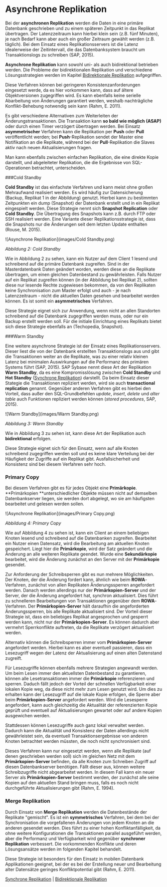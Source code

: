 # Asynchrone Replikation

Bei der **asynchronen Replikation** werden die Daten in eine primäre Datenbank geschrieben und zu einem späteren Zeitpunkt in das Replikat übertragen. Der Latenzzeitraum kann hierbei klein sein (z.B. fünf Minuten), je nach Bedarf kann aber auch ein großer Zeitraum gewählt werden (z.B. täglich). Bei dem Einsatz eines Replikationsservers ist die Latenz idealerweise der Zeitintervall, die das Datenbanksystem braucht um Transaktionslogs zu schreiben (SAP, 2015).

**Asynchrone Replikation** kann sowohl uni- als auch bidirektional betrieben werden. Die Probleme der bidirektionalen Replikation und verschiedene Lösungsstrategien werden im Kapitel [Bidirektionale Replikation](06_peer_to_peer.md) aufgegriffen.

Diese Verfahren können bei geringeren Konsistenzanforderungen eingesetzt werde, da es hier vorkommen kann, dass auf ältere Objektversionen zugegriffen wird. Es kann ebenfalls keine serielle Abarbeitung von Änderungen garantiert werden, weshalb nachträgliche Konflikt-Behebung notwendig sein kann (Rahm, E. 2011).

Es gibt verschiedene Alternativen zum Weiterleiten der Änderungstransaktionen. Die Transaktion kann **so bald wie möglich (ASAP)** oder durch einen Timer verzögert übertragen werden. Bei Einsatz **asymmetrischer** Verfahren kann die Replikation per **Push** oder **Pull** veröffentlicht werden; bei **Push**-Replikation sendet der Master eine Notifikation an die Replikate, während bei der **Pull**-Replikation die Slaves aktiv nach neuen Aktualisierungen fragen.

Man kann ebenfalls zwischen einfachen Replikation, die eine direkte Kopie darstellt, und abgeleiteter Replikation, die die Ergebnisse von SQL-Operationen betrachtet, unterscheiden.

###Cold Standby

**Cold Standby** ist das einfachste Verfahren und kann meist ohne großen Mehraufwand realisiert werden. Es wird häufig zur Datensicherung (Backup, Replikat 1 in der Abbildung) genutzt. Hierbei kann zu bestimmten Zeitpunkten ein dump (Snapshot) der Datenbank erstellt und in ein Replikat eingespielt werden. Diese Strategie nennt sich **Snapshot Replication** oder **Cold Standby**. Die Übertragung des Snapshots kann z.B. durch FTP oder SSH realisiert werden. Eine Variante dieser Replikationsstrategie ist, dass die Snapshots nur die Änderungen seit dem letzten Update enthalten (Rouse, M. 2015).

![Asynchrone Replikation](images/Cold Standby.png)

*Abbildung 2: Cold Standby*

Wie in Abbildung 2 zu sehen, kann ein Nutzer auf dem Client 1 lesend und schreibend auf die primäre Datenbank zugreifen. Sind in der Masterdatenbank Daten geändert worden, werden diese an die Replikate übertragen, um einen gleichen Datenbestand zu gewährleisten. Falls Nutzer auf ein Replikat zugreifen können (in der Abbildung bei Replikat 2), sollten diese nur lesende Rechte zugewiesen bekommen, da von den Replikaten keine Synchronisation zum Master erfolgt und auch - je nach Latenzzeitraum - nicht die aktuellen Daten gesehen und bearbeitet werden können. Es ist somit ein **asymmetrisches** Verfahren.

Diese Strategie eignet sich zur Anwendung, wenn nicht an allen Standorten schreibend auf die Datenbank zugegriffen werden muss, oder nur ein Backup erstellt werden soll. Für die initiale Einrichtung eines Replikats bietet sich diese Strategie ebenfalls an (Techopedia, Snapshot).

###Warm Standby

Eine weitere asynchrone Strategie ist der Einsatz eines Replikationsservers. Dieser liest die von der Datenbank erstellten Transaktionslogs aus und gibt die Transaktionen weiter an die Replikate, was zu einer relativ kleinen Latenz bei minimalen Auswirkungen auf die Performanz des primären Systems führt (SAP, 2015). SAP Sybase nennt diese Art der Replikation **Warm Standby**, da es eine Kompromisslösung zwischen **Cold Standby** und **Hot Standby** ([Synchrone Replikation](05_synchronous_replication.md)) darstellt. Da beim Einsatz dieser Stategie die Transaktionen repliziert werden, wird sie auch **transactional replication** genannt. Gegenüber anderen Verfahren gibt es hierbei den Vorteil, dass außer den SQL-Grundbefehlen *update*, *insert*, *delete* und *alter table* auch Funktionen repliziert werden können (*stored procedures*, SAP, 2015).

![Warm Standby](images/Warm Standby.png)

*Abbildung 3: Warm Standby*

Wie in Abbildung 3 zu sehen ist, kann diese Art der Replikation auch **bidirektional** erfolgen.

Diese Strategie eignet sich für den Einsatz, wenn auf alle Knoten schreibend zugegriffen werden soll und es keine klare Verteilung bei der Häufigkeit der Zugriffe auf ein Replikat gibt. Ausfallsicherheit und Konsistenz sind bei diesem Verfahren sehr hoch.

### Primary Copy

Bei diesem Verfahren gibt es für jedes Objekt eine **Primärkopie**. **Primärkopien **unterschiedlicher Objekte müssen nicht auf demselben Datenbankserver liegen, sie werden dort abgelegt, wo sie am häufigsten bearbeitet und gelesen werden sollen.

![Asynchrone Replikation](images/Primary Copy.png)

*Abbildung 4: Primary Copy*

Wie auf Abbildung 4 zu sehen ist, kann ein Client an einem beliebigen Knoten lesend und schreibend auf die Datenbanken zugreifen. Bearbeitet ein Nutzer einen Datensatz, wird die Bearbeitung am aktuellen Knoten gespeichert. Liegt hier die **Primärkopie**, wird der Satz geändert und die Änderung an alle weiteren Replikate geendet. Wurde eine **Sekundärkopie** bearbeitet, wird die Änderung zunächst an den Server mit der **Primärkopie** gesendet.

Zur Anforderung der Schreibsperren gibt es nun mehrere Möglichkeiten. Der Knoten, der die Änderung fordert kann, ähnlich wie beim **ROWA**-Verfahren, zunächst von allen Replikaten Änderungssperren angefordert werden. Danach werden allerdings nur der **Primärkopien-Server** und der Server, der die Änderung angefordert hat, synchron aktualisiert. Dies führt zu schnelleren Bearbeitungen von Transaktionen gegenüber dem **ROWA**-Verfahren. Der **Primärkopien-Server** hält daraufhin die angeforderten Änderungssperren, bis alle Replikate aktualisiert sind. Der Vorteil dieser Strategie ist, dass ein beliebiges Replikat angesprochen und gesperrt werden kann, nicht nur der **Primärkopien-Server**. Es können dadurch aber vermehrt Sperrkonflikte auftreten, da die Replikate verzögert aktualisiert werden.

Alternativ können die Schreibsperren immer vom **Primärkopien-Server** angefordert werden. Hierbei kann es aber eventuell passieren, dass ein Lesezugriff wegen der Latenz der Aktualisierung auf einen alten Datenstand zugreift.

Für Lesezugriffe können ebenfalls mehrere Strategien angewandt werden. Um beim Lesen immer den aktuellsten Datenbestand zu garantieren, können alle Lesetransaktionen immer die **Primärkopie** referenzieren und sperren. Daduch fällt jedoch der Vorteil der schnellen Verfügbarkeit einer lokalen Kopie weg, da diese nicht mehr zum Lesen genutzt wird. Um dies zu erhalten kann der Lesezugriff auf die lokale Kopie erfolgen, die Sperre aber beim **Primärkopien-Server** angefordert werden. Wird die Lesesperre angefordert, kann auch gleichzeitig die Aktualität der referenzierten Kopie geprüft und eventuell auf Aktualisierungen gewartet oder auf andere Kopien ausgewichen werden.

Stattdessen können Lesezugriffe auch ganz lokal verwaltet werden. Dadurch kann die Aktualität und Konsistenz der Daten allerdings nicht gewährleistet sein, da eventuell Transaktionsergebnisse von anderen Knoten betrachtet werden müssten, die noch nicht synchronisiert sind.

Dieses Verfahren kann nur eingesetzt werden, wenn alle Replikate (auf denen geschrieben werden soll) sich im gleichen Netz mit dem **Primärkopien-Server** befinden, da alle Knoten zum Schreiben Zugriff auf diesen Datenbankserver benötigen. Fällt dieser aus, können weitere Schreibzugriffe nicht abgearbeitet werden. In diesem Fall kann ein neuer Server als **Primärkopien-Server** bestimmt werden, der zunächst alle seine Kopien auf den aktuellen Stand bringen muss, falls es noch nicht durchgeführte Aktualisierungen gibt (Rahm, E. 1994).

### Merge Replikation

Durch Einsatz von **Merge Replikation** werden die Datenbestände der Replikate "gemischt". Es ist ein **symmetrisches** Verfahren, bei dem bei der Synchronisation die vorgefallenen Änderungen von jedem Knoten an die anderen gesendet werden. Dies führt zu einer hohen Konfliktanfälligkeit, da ohne weitere Konfigurationen die Transaktionen parallel ausgeführt werden, aber die Performanz und Verfügbarkeit wird gegenüber **synchroner Replikation** verbessert. Die vorkommenden Konflikte und deren Lösungsansätze werden im folgenden Kapitel behandelt.

Diese Strategie ist besonders für den Einsatz in mobilen Datenbank Applikationen geeignet, bei der es bei der Erstellung neuer und Bearbeitung alter Datensätze geringes Konfliktpotential gibt (Rahm, E. 2011).

[Synchrone Replikation](04_synchronous_replication.md) | [Bidirektionale Replikation](06_peer_to_peer.md)
